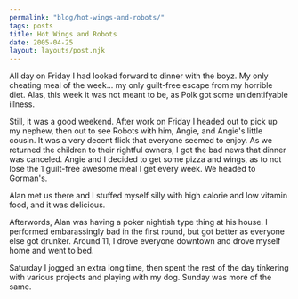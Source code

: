 ```yaml
---
permalink: "blog/hot-wings-and-robots/"
tags: posts
title: Hot Wings and Robots
date: 2005-04-25
layout: layouts/post.njk
---
```


All day on Friday I had looked forward to dinner with the boyz. My only cheating meal of the week... my only guilt-free escape from my horrible diet. Alas, this week it was not meant to be, as Polk got some unidentifyable illness. 

Still, it was a good weekend. After work on Friday I headed out to pick up my nephew, then out to see Robots with him, Angie, and Angie's little cousin. It was a very decent flick that everyone seemed to enjoy. As we returned the children to their rightful owners, I got the bad news that dinner was canceled. Angie and I decided to get some pizza and wings, as to not lose the 1 guilt-free awesome meal I get every week. We headed to Gorman's. 

Alan met us there and I stuffed myself silly with high calorie and low vitamin food, and it was delicious. 

Afterwords, Alan was having a poker nightish type thing at his house. I performed embarassingly bad in the first round, but got better as everyone else got drunker. Around 11, I drove everyone downtown and drove myself home and went to bed. 

Saturday I jogged an extra long time, then spent the rest of the day tinkering with various projects and playing with my dog. Sunday was more of the same.